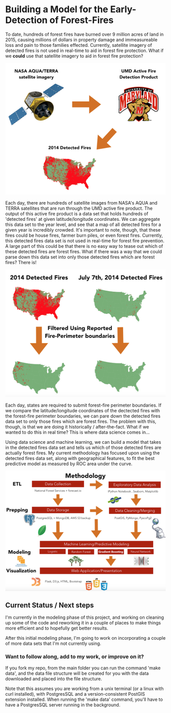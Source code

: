 # Building a Model for the Early-Detection of Forest-Fires

To date, hundreds of forest fires have burned over 9 million acres of land 
in 2015, causing millions of dollars in property damage and immeasureable 
loss and pain to those families effected. Currently, satellite imagery of 
detected fires is not used in real-time to aid in forest fire protection. 
What if we **could** use that satellite imagery to aid in forest fire 
protection?

![Intro Image 1](./readme_imgs/readme_1.png)

Each day, there are hundreds of satellite images from NASA's AQUA and TERRA 
satellites that are run through the UMD active fire product. The output of 
this active fire product is a data set that holds hundreds of 'detected fires' 
at given latitude/longitude coordinates. We can aggregate this data set to the 
year level, and see that a map of all detected fires for a given year is 
incredibly crowded. It's important to note, though, that these fires could be 
house fires, farmer burn piles, or even forest fires. Currently, this detected 
fires data set is not used in real-time for forest fire prevention. A large 
part of this could be that there is no easy way to tease out which of these 
detected fires are forest fires. What if there was a way that we could parse 
down this data set into only those detected fires which are forest fires? 
There is!

![Intro Image 2](./readme_imgs/readme_2.png)

Each day, states are required to submit forest-fire perimeter boundaries. If 
we compare the latitude/longitude coordinates of the dectected fires with the 
forest-fire perimeter boundaries, we can pare down the detected fires data 
set to only those fires which are forest fires. The problem with this, though, 
is that we are doing it historically / after-the-fact. What if we wanted to 
do this in real time? This is where data science comes in... 

Using data science and machine learning, we can build a model that takes in 
the detected fires data set and tells us which of those detected fires are 
actually forest fires.  My current methodology has focused upon using the 
detected fires data set, along with geographical features, to fit the best 
predictive model as measured by ROC area under the curve. 

![Intro Image 3](./readme_imgs/readme_3.png)

## Current Status / Next steps

I'm currently in the modeling phase of this project, and working on 
cleaning up some of the code and reworking it in a couple of places to 
make things more efficient and to hopefully get better results. 

After this initial modeling phase, I'm going to work on incorporating
a couple of more data sets that I'm not currently using. 

### Want to follow along, add to my work, or improve on it?

If you fork my repo, from the main folder you can run the command 'make data',
and the data file structure will be created for you with the data downloaded and 
placed into the file structure. 

Note that this assumes you are working from a unix terminal (or a linux with 
curl installed), with PostgresSQL and a version-consistent PostGIS extension 
installed. When running the 'make data' command, you'll have to have a
PostgresSQL server running in the background. 

